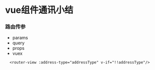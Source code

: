 # vue组件通讯小结





### 路由传参

- params
- query
- props
- vuex

```
  <router-view :address-type="addressType" v-if="!!addressType"/>
```